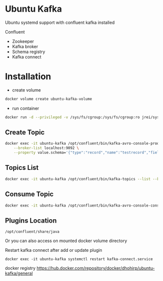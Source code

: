 # Ubuntu Kafka
Ubuntu systemd support with confluent kafka installed

Confluent 
- Zookeeper
- Kafka broker
- Schema registry
- Kafka connect

# Installation

- create volume
```bash
docker volume create ubuntu-kafka-volume
```
- run container

```bash
docker run -d --privileged -v /sys/fs/cgroup:/sys/fs/cgroup:ro jrei/systemd-ubuntu --name ubuntu-kafka -v ubuntu-kafka-volume:/opt/confluent/share/java -p 9092:9092 -p 8081:8081 -p 8083:8083 -p 2181:2181 dhohirp/ubuntu-kafka:1.0 
```
## Create Topic
```bash
docker exec -it ubuntu-kafka /opt/confluent/bin/kafka-avro-console-producer --topic test \
    --broker-list localhost:9092 \
    --property value.schema='{"type":"record","name":"testrecord","fields":[{"name":"name","type":"string"}]}'
```
## Topics List
```bash
docker exec -it ubuntu-kafka /opt/confluent/bin/kafka-topics --list --bootstrap-server localhost:9092
```
## Consume Topic

```bash
docker exec -it ubuntu-kafka /opt/confluent/bin/kafka-avro-console-consumer --topic test-tabletest --bootstrap-server localhost:9092 --from-beginning
```

## Plugins Location
```
/opt/confluent/share/java
```
Or you can also access on mounted docker volume directory

Restart kafka connect after add or update plugin
```
docker exec -it ubuntu-kafka systemctl restart kafka-connect.service
```

docker registry
https://hub.docker.com/repository/docker/dhohirp/ubuntu-kafka/general
